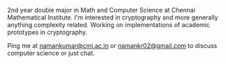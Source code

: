 2nd year double major in Math and Computer Science at Chennai Mathematical Institute. I'm interested in cryptography and more generally anything complexity related. Working on implementations of academic prototypes in cryptography.

Ping me at namankumar@cmi.ac.in or namankr02@gmail.com to discuss computer science or just chat. 
<!---
matcauthon49/matcauthon49 is a ✨ special ✨ repository because its `README.md` (this file) appears on your GitHub profile.
You can click the Preview link to take a look at your changes.
--->
